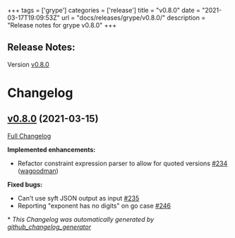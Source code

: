+++
tags = ['grype']
categories = ['release']
title = "v0.8.0"
date = "2021-03-17T19:09:53Z"
url = "docs/releases/grype/v0.8.0/"
description = "Release notes for grype v0.8.0"
+++

## Release Notes:
Version [v0.8.0](https://github.com/anchore/grype/releases/tag/v0.8.0)

# Changelog

## [v0.8.0](https://github.com/anchore/grype/tree/v0.8.0) (2021-03-15)

[Full Changelog](https://github.com/anchore/grype/compare/v0.7.0...v0.8.0)

**Implemented enhancements:**

- Refactor constraint expression parser to allow for quoted versions [\#234](https://github.com/anchore/grype/pull/234) ([wagoodman](https://github.com/wagoodman))

**Fixed bugs:**

- Can't use syft JSON output as input [\#235](https://github.com/anchore/grype/issues/235)
- Reporting "exponent has no digits" on go case [\#246](https://github.com/anchore/grype/issues/246)


\* *This Changelog was automatically generated by [github_changelog_generator](https://github.com/github-changelog-generator/github-changelog-generator)*
